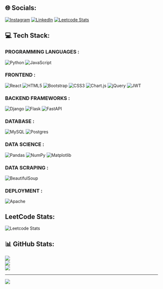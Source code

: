 ## 🌐 Socials:
[![Instagram](https://img.shields.io/badge/Instagram-%23E4405F.svg?logo=Instagram&logoColor=white)](https://instagram.com/krishna.khairnar) [![LinkedIn](https://img.shields.io/badge/LinkedIn-%230077B5.svg?logo=linkedin&logoColor=white)](https://linkedin.com/in/Krishna-Khairnar) [![Leetcode Stats](https://camo.githubusercontent.com/f498ae7b0519d2e92a613f1e3f04e84c6ddb621a89fef7e0099b91eab253a895/68747470733a2f2f696d672e736869656c64732e696f2f62616467652f2d4c656574636f64652d4646414534323f6c6f676f3d4c656574636f6465266c6f676f436f6c6f723d626c61636b)](https://leetcode.com/KrishnaK7)


## 💻 Tech Stack:

### PROGRAMMING LANGUAGES :
![Python](https://img.shields.io/badge/python-3670A0?style=for-the-badge&logo=python&logoColor=ffdd54)
![JavaScript](https://img.shields.io/badge/javascript-%23323330.svg?style=for-the-badge&logo=javascript&logoColor=%23F7DF1E) 

### FRONTEND :
![React](https://img.shields.io/badge/react-%231572B6.svg?style=for-the-badge&logo=react&logoColor=white) 
![HTML5](https://img.shields.io/badge/html5-%23E34F26.svg?style=for-the-badge&logo=html5&logoColor=white) 
![Bootstrap](https://img.shields.io/badge/bootstrap-%238511FA.svg?style=for-the-badge&logo=bootstrap&logoColor=white) 
![CSS3](https://img.shields.io/badge/css3-%231572B6.svg?style=for-the-badge&logo=css3&logoColor=white) 
![Chart.js](https://img.shields.io/badge/chart.js-F5788D.svg?style=for-the-badge&logo=chart.js&logoColor=white) 
![jQuery](https://img.shields.io/badge/jquery-%230769AD.svg?style=for-the-badge&logo=jquery&logoColor=white) 
![JWT](https://img.shields.io/badge/JWT-black?style=for-the-badge&logo=JSON%20web%20tokens) 

### BACKEND FRAMEWORKS :
![Django](https://img.shields.io/badge/django-%23092E20.svg?style=for-the-badge&logo=django&logoColor=white) 
![Flask](https://img.shields.io/badge/flask-%23000.svg?style=for-the-badge&logo=flask&logoColor=white)
![FastAPI](https://img.shields.io/badge/FastAPI-%23ffffff.svg?style=for-the-badge&logo=FastAPI&logoColor=black) 

### DATABASE :
![MySQL](https://img.shields.io/badge/mysql-%2300000f.svg?style=for-the-badge&logo=mysql&logoColor=white) 
![Postgres](https://img.shields.io/badge/postgres-%23316192.svg?style=for-the-badge&logo=postgresql&logoColor=white)

### DATA SCIENCE : 
![Pandas](https://img.shields.io/badge/pandas-%23150458.svg?style=for-the-badge&logo=pandas&logoColor=white) 
![NumPy](https://img.shields.io/badge/numpy-%23013243.svg?style=for-the-badge&logo=numpy&logoColor=white) 
![Matplotlib](https://img.shields.io/badge/Matplotlib-%23ffffff.svg?style=for-the-badge&logo=Matplotlib&logoColor=black) 

### DATA SCRAPING : 
![BeautifulSoup](https://img.shields.io/badge/BeautifulSoup-F5788D.svg?style=for-the-badge&logo=BeautifulSoup&logoColor=black) 

### DEPLOYMENT : 
![Apache](https://img.shields.io/badge/apache-%23D42029.svg?style=for-the-badge&logo=apache&logoColor=white) 

## LeetCode Stats:
![Leetcode Stats](https://leetcard.jacoblin.cool/KrishnaK7?theme=light,unicorn)

## 📊 GitHub Stats:
![](https://github-readme-stats.vercel.app/api?username=KrishnaKhairnar&theme=blueberry&hide_border=false&include_all_commits=true&count_private=true)<br/>
![](https://github-readme-streak-stats.herokuapp.com/?user=KrishnaKhairnar&theme=blueberry&hide_border=false)<br/>
![](https://github-readme-stats.vercel.app/api/top-langs/?username=KrishnaKhairnar&theme=blueberry&hide_border=false&include_all_commits=true&count_private=true&layout=compact)

---
[![](https://visitcount.itsvg.in/api?id=KrishnaKhairnar&icon=0&color=0)](https://visitcount.itsvg.in)
